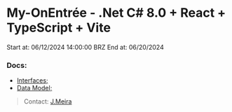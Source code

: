 # My-OnEntrée - .Net C# 8.0 + React + TypeScript + Vite

Start at: 06/12/2024 14:00:00 BRZ
End at: 06/20/2024

### Docs:

- [Interfaces;](https://www.figma.com/design/ztqsEQWF8BXskx8UerVztk/OnEntree---Desafio-Fullstack)
- [Data Model;](https://miro.com/app/board/uXjVK8ejIG8=/?share_link_id=526548866895)

> Contact: [J.Meira](https://github.com/J-Meira)
